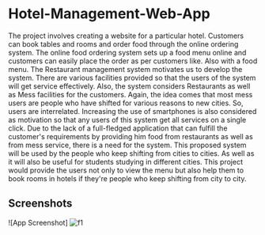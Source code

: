 
# Hotel-Management-Web-App

The project involves creating a website for a particular hotel. Customers can book tables and
rooms and order food through the online ordering system. The online food ordering system
sets up a food menu online and customers can easily place the order as per customers
like. Also with a food menu. The Restaurant management system motivates us to develop
the system. There are various facilities provided so that the users of the system will get
service effectively. Also, the system considers Restaurants as well as Mess facilities for the
customers. Again, the idea comes that most mess users are people who have shifted for
various reasons to new cities. So, users are interrelated. Increasing the use of smartphones is also
considered as motivation so that any users of this system get all services on a  single click.
Due to the lack of a full-fledged application that can fulfill the customer's requirements by
providing him food from restaurants as well as from mess service, there is a need for the
system. This proposed system will be used by the people who keep shifting from cities to
cities. As well as it will also be useful for students studying in different cities. This project
would provide the users not only to view the menu but also help them to book rooms in
hotels if they're people who keep shifting from city to city.


## Screenshots

![App Screenshot] ![f1](https://github.com/user-attachments/assets/1c07b655-86f8-40f9-b010-46edef5bf1d0)

